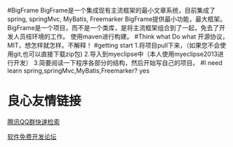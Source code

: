 #BigFrame
BigFrame是一个集成现有主流框架的最小文章系统，目前集成了spring, springMvc, MyBatis, Freemarker
BigFrame提供最小功能，最大框架。
BigFrame是一个项目，而不是一个类库，是将主流框架组合到了一起，免去了开发人员榙环境的工作。
使用maven进行构建。
#Think what Do what
开源协议，MIT，想怎样就怎样。不解释！
#getting start
1.将项目pull下来，（如果您不会使用git,也可以直接下载zip包)
2.导入到myeclipse中（本人使用myeclipse2013进行开发）
3.简要阅读一下程序各部分的结构，然后开始写自己的项目。
#I need learn spring,springMvc,MyBatis,Freemarker?
yes

 # 良心友情链接

[腾讯QQ群快速检索](http://u.720life.cn/s/8cf73f7c)

[软件免费开发论坛](http://u.720life.cn/s/bbb01dc0)